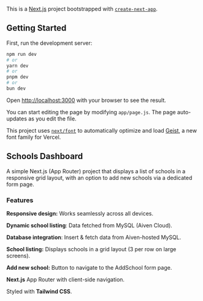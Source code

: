 This is a [Next.js](https://nextjs.org) project bootstrapped with [`create-next-app`](https://github.com/vercel/next.js/tree/canary/packages/create-next-app).

## Getting Started

First, run the development server:

```bash
npm run dev
# or
yarn dev
# or
pnpm dev
# or
bun dev
```

Open [http://localhost:3000](http://localhost:3000) with your browser to see the result.

You can start editing the page by modifying `app/page.js`. The page auto-updates as you edit the file.

This project uses [`next/font`](https://nextjs.org/docs/app/building-your-application/optimizing/fonts) to automatically optimize and load [Geist](https://vercel.com/font), a new font family for Vercel.

## Schools Dashboard

A simple Next.js (App Router) project that displays a list of schools in a responsive grid layout, with an option to add new schools via a dedicated form page.

### Features

 **Responsive design:** Works seamlessly across all devices.
 
 **Dynamic school listing**: Data fetched from MySQL (Aiven Cloud).

 **Database integration**: Insert & fetch data from Aiven-hosted MySQL.  

 **School listing:** Displays schools in a grid layout (3 per row on large screens).

 **Add new school:** Button to navigate to the AddSchool form page.

 **Next.js** App Router with client-side navigation.

 Styled with **Tailwind CSS**.
